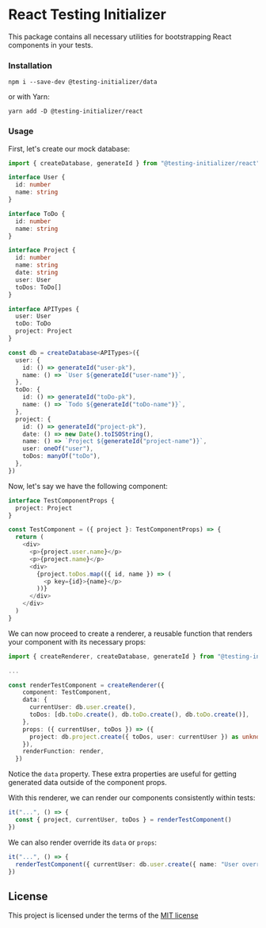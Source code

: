 # React Testing Initializer

This package contains all necessary utilities for bootstrapping React components in your tests.

### Installation

```shell
npm i --save-dev @testing-initializer/data
```

or with Yarn:

```shell
yarn add -D @testing-initializer/react
```

### Usage

First, let's create our mock database:

```ts
import { createDatabase, generateId } from "@testing-initializer/react"

interface User {
  id: number
  name: string
}

interface ToDo {
  id: number
  name: string
}

interface Project {
  id: number
  name: string
  date: string
  user: User
  toDos: ToDo[]
}

interface APITypes {
  user: User
  toDo: ToDo
  project: Project
}

const db = createDatabase<APITypes>({
  user: {
    id: () => generateId("user-pk"),
    name: () => `User ${generateId("user-name")}`,
  },
  toDo: {
    id: () => generateId("toDo-pk"),
    name: () => `Todo ${generateId("toDo-name")}`,
  },
  project: {
    id: () => generateId("project-pk"),
    date: () => new Date().toISOString(),
    name: () => `Project ${generateId("project-name")}`,
    user: oneOf("user"),
    toDos: manyOf("toDo"),
  },
})
```

Now, let's say we have the following component:

```ts
interface TestComponentProps {
  project: Project
}

const TestComponent = ({ project }: TestComponentProps) => {
  return (
    <div>
      <p>{project.user.name}</p>
      <p>{project.name}</p>
      <div>
        {project.toDos.map(({ id, name }) => (
          <p key={id}>{name}</p>
        ))}
      </div>
    </div>
  )
}
```

We can now proceed to create a renderer, a reusable function that renders your component with its necessary props:

```ts
import { createRenderer, createDatabase, generateId } from "@testing-initializer/react"

...

const renderTestComponent = createRenderer({
    component: TestComponent,
    data: {
      currentUser: db.user.create(),
      toDos: [db.toDo.create(), db.toDo.create(), db.toDo.create()],
    },
    props: ({ currentUser, toDos }) => ({
      project: db.project.create({ toDos, user: currentUser }) as unknown as Project,
    }),
    renderFunction: render,
  })
```

Notice the `data` property. These extra properties are useful for getting generated data outside of the component props.

With this renderer, we can render our components consistently within tests:

```ts
it("...", () => {
  const { project, currentUser, toDos } = renderTestComponent()
})
```

We can also render override its `data` or `props`:

```ts
it("...", () => {
  renderTestComponent({ currentUser: db.user.create({ name: "User override" }) })
})
```

## License

This project is licensed under the terms of the
[MIT license](https://github.com/JoseRFelix/testing-initializer/blob/main/LICENSEr)

